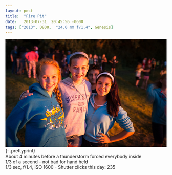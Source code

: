 ```yaml
---
layout: post
title:  "Fire Pit"
date:   2013-07-31  20:45:56 -0600
tags: ["2013", D800,  "24.0 mm f/1.4", Genesis]
---
```

![:title](/images/2013/2013_0731_DSC_3726.jpg)
{: .prettyprint}  
About 4 minutes before a thunderstorm forced everybody inside  
1/3 of a second - not bad for hand held  
1/3 sec, f/1.4, ISO 1600 - Shutter clicks this day: 235